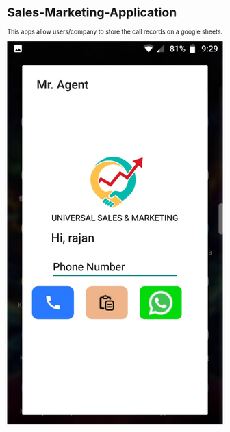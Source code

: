 # Sales-Marketing-Application

This apps allow users/company to store the call records on a google sheets.

![image](https://github.com/rajanvishwa10/Sales-Marketing-Application/blob/master/Screenshot_20200919-212955.jpg)
